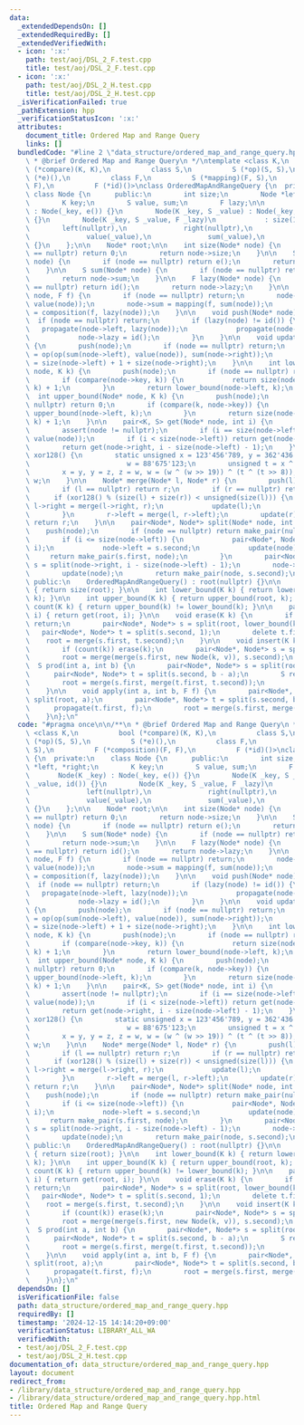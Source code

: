 ```yaml
---
data:
  _extendedDependsOn: []
  _extendedRequiredBy: []
  _extendedVerifiedWith:
  - icon: ':x:'
    path: test/aoj/DSL_2_F.test.cpp
    title: test/aoj/DSL_2_F.test.cpp
  - icon: ':x:'
    path: test/aoj/DSL_2_H.test.cpp
    title: test/aoj/DSL_2_H.test.cpp
  _isVerificationFailed: true
  _pathExtension: hpp
  _verificationStatusIcon: ':x:'
  attributes:
    document_title: Ordered Map and Range Query
    links: []
  bundledCode: "#line 2 \"data_structure/ordered_map_and_range_query.hpp\"\n\n/**\n\
    \ * @brief Ordered Map and Range Query\n */\ntemplate <class K,\n          bool\
    \ (*compare)(K, K),\n          class S,\n          S (*op)(S, S),\n          S\
    \ (*e)(),\n          class F,\n          S (*mapping)(F, S),\n          F (*composition)(F,\
    \ F),\n          F (*id)()>\nclass OrderedMapAndRangeQuery {\n  private:\n   \
    \ class Node {\n      public:\n        int size;\n        Node *left, *right;\n\
    \        K key;\n        S value, sum;\n        F lazy;\n\n        Node(K _key)\
    \ : Node(_key, e()) {}\n        Node(K _key, S _value) : Node(_key, _value, id())\
    \ {}\n        Node(K _key, S _value, F _lazy)\n            : size(1),\n      \
    \        left(nullptr),\n              right(nullptr),\n              key(_key),\n\
    \              value(_value),\n              sum(_value),\n              lazy(_lazy)\
    \ {}\n    };\n\n    Node* root;\n\n    int size(Node* node) {\n        if (node\
    \ == nullptr) return 0;\n        return node->size;\n    }\n\n    S value(Node*\
    \ node) {\n        if (node == nullptr) return e();\n        return node->value;\n\
    \    }\n\n    S sum(Node* node) {\n        if (node == nullptr) return e();\n\
    \        return node->sum;\n    }\n\n    F lazy(Node* node) {\n        if (node\
    \ == nullptr) return id();\n        return node->lazy;\n    }\n\n    void propagate(Node*\
    \ node, F f) {\n        if (node == nullptr) return;\n        node->value = mapping(f,\
    \ value(node));\n        node->sum = mapping(f, sum(node));\n        node->lazy\
    \ = composition(f, lazy(node));\n    }\n\n    void push(Node* node) {\n      \
    \  if (node == nullptr) return;\n        if (lazy(node) != id()) {\n         \
    \   propagate(node->left, lazy(node));\n            propagate(node->right, lazy(node));\n\
    \            node->lazy = id();\n        }\n    }\n\n    void update(Node* node)\
    \ {\n        push(node);\n        if (node == nullptr) return;\n        node->sum\
    \ = op(op(sum(node->left), value(node)), sum(node->right));\n        node->size\
    \ = size(node->left) + 1 + size(node->right);\n    }\n\n    int lower_bound(Node*\
    \ node, K k) {\n        push(node);\n        if (node == nullptr) return 0;\n\
    \        if (compare(node->key, k)) {\n            return size(node->left) + lower_bound(node->right,\
    \ k) + 1;\n        }\n        return lower_bound(node->left, k);\n    }\n\n  \
    \  int upper_bound(Node* node, K k) {\n        push(node);\n        if (node ==\
    \ nullptr) return 0;\n        if (compare(k, node->key)) {\n            return\
    \ upper_bound(node->left, k);\n        }\n        return size(node->left) + upper_bound(node->right,\
    \ k) + 1;\n    }\n\n    pair<K, S> get(Node* node, int i) {\n        push(node);\n\
    \        assert(node != nullptr);\n        if (i == size(node->left)) return make_pair(node->key,\
    \ value(node));\n        if (i < size(node->left)) return get(node->left, i);\n\
    \        return get(node->right, i - size(node->left) - 1);\n    }\n\n    unsigned\
    \ xor128() {\n        static unsigned x = 123'456'789, y = 362'436'069, z = 521'288'629,\n\
    \                        w = 88'675'123;\n        unsigned t = x ^ (x << 11);\n\
    \        x = y, y = z, z = w, w = (w ^ (w >> 19)) ^ (t ^ (t >> 8));\n        return\
    \ w;\n    }\n\n    Node* merge(Node* l, Node* r) {\n        push(l), push(r);\n\
    \        if (l == nullptr) return r;\n        if (r == nullptr) return l;\n  \
    \      if (xor128() % (size(l) + size(r)) < unsigned(size(l))) {\n           \
    \ l->right = merge(l->right, r);\n            update(l);\n            return l;\n\
    \        }\n        r->left = merge(l, r->left);\n        update(r);\n       \
    \ return r;\n    }\n\n    pair<Node*, Node*> split(Node* node, int i) {\n    \
    \    push(node);\n        if (node == nullptr) return make_pair(nullptr, nullptr);\n\
    \        if (i <= size(node->left)) {\n            pair<Node*, Node*> s = split(node->left,\
    \ i);\n            node->left = s.second;\n            update(node);\n       \
    \     return make_pair(s.first, node);\n        }\n        pair<Node*, Node*>\
    \ s = split(node->right, i - size(node->left) - 1);\n        node->right = s.first;\n\
    \        update(node);\n        return make_pair(node, s.second);\n    }\n\n \
    \ public:\n    OrderedMapAndRangeQuery() : root(nullptr) {}\n\n    int size()\
    \ { return size(root); }\n\n    int lower_bound(K k) { return lower_bound(root,\
    \ k); }\n\n    int upper_bound(K k) { return upper_bound(root, k); }\n\n    bool\
    \ count(K k) { return upper_bound(k) != lower_bound(k); }\n\n    pair<K, S> get(int\
    \ i) { return get(root, i); }\n\n    void erase(K k) {\n        if (!count(k))\
    \ return;\n        pair<Node*, Node*> s = split(root, lower_bound(k));\n     \
    \   pair<Node*, Node*> t = split(s.second, 1);\n        delete t.first;\n    \
    \    root = merge(s.first, t.second);\n    }\n\n    void insert(K k, S v) {\n\
    \        if (count(k)) erase(k);\n        pair<Node*, Node*> s = split(root, lower_bound(k));\n\
    \        root = merge(merge(s.first, new Node(k, v)), s.second);\n    }\n\n  \
    \  S prod(int a, int b) {\n        pair<Node*, Node*> s = split(root, a);\n  \
    \      pair<Node*, Node*> t = split(s.second, b - a);\n        S res = sum(t.first);\n\
    \        root = merge(s.first, merge(t.first, t.second));\n        return res;\n\
    \    }\n\n    void apply(int a, int b, F f) {\n        pair<Node*, Node*> s =\
    \ split(root, a);\n        pair<Node*, Node*> t = split(s.second, b - a);\n  \
    \      propagate(t.first, f);\n        root = merge(s.first, merge(t.first, t.second));\n\
    \    }\n};\n"
  code: "#pragma once\n\n/**\n * @brief Ordered Map and Range Query\n */\ntemplate\
    \ <class K,\n          bool (*compare)(K, K),\n          class S,\n          S\
    \ (*op)(S, S),\n          S (*e)(),\n          class F,\n          S (*mapping)(F,\
    \ S),\n          F (*composition)(F, F),\n          F (*id)()>\nclass OrderedMapAndRangeQuery\
    \ {\n  private:\n    class Node {\n      public:\n        int size;\n        Node\
    \ *left, *right;\n        K key;\n        S value, sum;\n        F lazy;\n\n \
    \       Node(K _key) : Node(_key, e()) {}\n        Node(K _key, S _value) : Node(_key,\
    \ _value, id()) {}\n        Node(K _key, S _value, F _lazy)\n            : size(1),\n\
    \              left(nullptr),\n              right(nullptr),\n              key(_key),\n\
    \              value(_value),\n              sum(_value),\n              lazy(_lazy)\
    \ {}\n    };\n\n    Node* root;\n\n    int size(Node* node) {\n        if (node\
    \ == nullptr) return 0;\n        return node->size;\n    }\n\n    S value(Node*\
    \ node) {\n        if (node == nullptr) return e();\n        return node->value;\n\
    \    }\n\n    S sum(Node* node) {\n        if (node == nullptr) return e();\n\
    \        return node->sum;\n    }\n\n    F lazy(Node* node) {\n        if (node\
    \ == nullptr) return id();\n        return node->lazy;\n    }\n\n    void propagate(Node*\
    \ node, F f) {\n        if (node == nullptr) return;\n        node->value = mapping(f,\
    \ value(node));\n        node->sum = mapping(f, sum(node));\n        node->lazy\
    \ = composition(f, lazy(node));\n    }\n\n    void push(Node* node) {\n      \
    \  if (node == nullptr) return;\n        if (lazy(node) != id()) {\n         \
    \   propagate(node->left, lazy(node));\n            propagate(node->right, lazy(node));\n\
    \            node->lazy = id();\n        }\n    }\n\n    void update(Node* node)\
    \ {\n        push(node);\n        if (node == nullptr) return;\n        node->sum\
    \ = op(op(sum(node->left), value(node)), sum(node->right));\n        node->size\
    \ = size(node->left) + 1 + size(node->right);\n    }\n\n    int lower_bound(Node*\
    \ node, K k) {\n        push(node);\n        if (node == nullptr) return 0;\n\
    \        if (compare(node->key, k)) {\n            return size(node->left) + lower_bound(node->right,\
    \ k) + 1;\n        }\n        return lower_bound(node->left, k);\n    }\n\n  \
    \  int upper_bound(Node* node, K k) {\n        push(node);\n        if (node ==\
    \ nullptr) return 0;\n        if (compare(k, node->key)) {\n            return\
    \ upper_bound(node->left, k);\n        }\n        return size(node->left) + upper_bound(node->right,\
    \ k) + 1;\n    }\n\n    pair<K, S> get(Node* node, int i) {\n        push(node);\n\
    \        assert(node != nullptr);\n        if (i == size(node->left)) return make_pair(node->key,\
    \ value(node));\n        if (i < size(node->left)) return get(node->left, i);\n\
    \        return get(node->right, i - size(node->left) - 1);\n    }\n\n    unsigned\
    \ xor128() {\n        static unsigned x = 123'456'789, y = 362'436'069, z = 521'288'629,\n\
    \                        w = 88'675'123;\n        unsigned t = x ^ (x << 11);\n\
    \        x = y, y = z, z = w, w = (w ^ (w >> 19)) ^ (t ^ (t >> 8));\n        return\
    \ w;\n    }\n\n    Node* merge(Node* l, Node* r) {\n        push(l), push(r);\n\
    \        if (l == nullptr) return r;\n        if (r == nullptr) return l;\n  \
    \      if (xor128() % (size(l) + size(r)) < unsigned(size(l))) {\n           \
    \ l->right = merge(l->right, r);\n            update(l);\n            return l;\n\
    \        }\n        r->left = merge(l, r->left);\n        update(r);\n       \
    \ return r;\n    }\n\n    pair<Node*, Node*> split(Node* node, int i) {\n    \
    \    push(node);\n        if (node == nullptr) return make_pair(nullptr, nullptr);\n\
    \        if (i <= size(node->left)) {\n            pair<Node*, Node*> s = split(node->left,\
    \ i);\n            node->left = s.second;\n            update(node);\n       \
    \     return make_pair(s.first, node);\n        }\n        pair<Node*, Node*>\
    \ s = split(node->right, i - size(node->left) - 1);\n        node->right = s.first;\n\
    \        update(node);\n        return make_pair(node, s.second);\n    }\n\n \
    \ public:\n    OrderedMapAndRangeQuery() : root(nullptr) {}\n\n    int size()\
    \ { return size(root); }\n\n    int lower_bound(K k) { return lower_bound(root,\
    \ k); }\n\n    int upper_bound(K k) { return upper_bound(root, k); }\n\n    bool\
    \ count(K k) { return upper_bound(k) != lower_bound(k); }\n\n    pair<K, S> get(int\
    \ i) { return get(root, i); }\n\n    void erase(K k) {\n        if (!count(k))\
    \ return;\n        pair<Node*, Node*> s = split(root, lower_bound(k));\n     \
    \   pair<Node*, Node*> t = split(s.second, 1);\n        delete t.first;\n    \
    \    root = merge(s.first, t.second);\n    }\n\n    void insert(K k, S v) {\n\
    \        if (count(k)) erase(k);\n        pair<Node*, Node*> s = split(root, lower_bound(k));\n\
    \        root = merge(merge(s.first, new Node(k, v)), s.second);\n    }\n\n  \
    \  S prod(int a, int b) {\n        pair<Node*, Node*> s = split(root, a);\n  \
    \      pair<Node*, Node*> t = split(s.second, b - a);\n        S res = sum(t.first);\n\
    \        root = merge(s.first, merge(t.first, t.second));\n        return res;\n\
    \    }\n\n    void apply(int a, int b, F f) {\n        pair<Node*, Node*> s =\
    \ split(root, a);\n        pair<Node*, Node*> t = split(s.second, b - a);\n  \
    \      propagate(t.first, f);\n        root = merge(s.first, merge(t.first, t.second));\n\
    \    }\n};\n"
  dependsOn: []
  isVerificationFile: false
  path: data_structure/ordered_map_and_range_query.hpp
  requiredBy: []
  timestamp: '2024-12-15 14:14:20+09:00'
  verificationStatus: LIBRARY_ALL_WA
  verifiedWith:
  - test/aoj/DSL_2_F.test.cpp
  - test/aoj/DSL_2_H.test.cpp
documentation_of: data_structure/ordered_map_and_range_query.hpp
layout: document
redirect_from:
- /library/data_structure/ordered_map_and_range_query.hpp
- /library/data_structure/ordered_map_and_range_query.hpp.html
title: Ordered Map and Range Query
---
```

